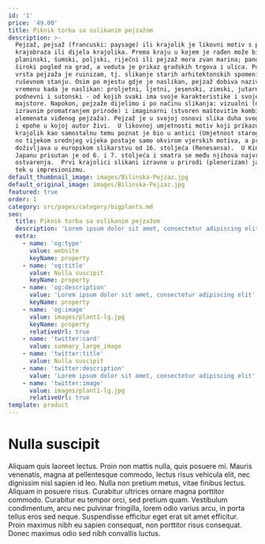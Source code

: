 ```yaml
---
id: '1'
price: '49.00'
title: Piknik torba sa oslikanim pejzažom
description: >-
  Pejzaž, pejsaž (francuski: paysage) ili krajolik je likovni motiv s prikazom
  krajobraza ili dijela krajolika. Prema kraju u kojem je rađen može biti:
  planinski, šumski, poljski, riječni ili pejzaž mora zvan marina; panorama je
  široki pogled na grad, a veduta je prikaz gradskih trgova i ulica. Posebna
  vrsta pejzaža je ruinizam, tj. slikanje starih arhitektonskih spomenika u
  ruševnom stanju. Osim po mjestu gdje je naslikan, pejzaž dobiva nazive i po
  vremenu kada je naslikan: proljetni, ljetni, jesenski, zimski, jutarnji,
  podnevni i sutonski - od kojih svaki ima svoje karakteristike i svoje
  majstore. Napokon, pejzaže dijelimo i po načinu slikanja: vizualni (nastao
  izravnim promatranjem prirode) i imaginarni (stvoren maštovitim kombiniranjem
  elemenata viđenog pejzaža). Pejzaž je u svojoj osnovi slika duha svoga autora
  i epohe u kojoj autor živi.  U likovnoj umjetnosti motiv koji prikazuje
  krajolik kao samostalnu temu poznat je bio u antici (Umjetnost starog Rima),
  no tijekom srednjeg vijeka postaje samo okvirom vjerskih motiva, a preporod
  doživljava u europskom slikarstvu od 16. stoljeća (Renesansa).  U Kini i
  Japanu prisutan je od 6. i 7. stoljeća i smatra se među njihova najvrednija
  ostvarenja.  Prvi krajolici slikani izravno u prirodi (plenerizam) javljaju se
  tek u impresionizmu. 
default_thumbnail_image: images/Bilinska-Pejzaz.jpg
default_original_image: images/Bilinska-Pejzaz.jpg
featured: true
order: 1
category: src/pages/category/bigplants.md
seo:
  title: Piknik torba sa oslikanim pejzažom
  description: 'Lorem ipsum dolor sit amet, consectetur adipiscing elit'
  extra:
    - name: 'og:type'
      value: website
      keyName: property
    - name: 'og:title'
      value: Nulla suscipit
      keyName: property
    - name: 'og:description'
      value: 'Lorem ipsum dolor sit amet, consectetur adipiscing elit'
      keyName: property
    - name: 'og:image'
      value: images/plant1-lg.jpg
      keyName: property
      relativeUrl: true
    - name: 'twitter:card'
      value: summary_large_image
    - name: 'twitter:title'
      value: Nulla suscipit
    - name: 'twitter:description'
      value: 'Lorem ipsum dolor sit amet, consectetur adipiscing elit'
    - name: 'twitter:image'
      value: images/plant1-lg.jpg
      relativeUrl: true
template: product
---
```


# Nulla suscipit

Aliquam quis laoreet lectus. Proin non mattis nulla, quis posuere mi. Mauris venenatis, magna at pellentesque commodo, lectus risus vehicula elit, nec dignissim nisl sapien id leo. Nulla non pretium metus, vitae finibus lectus. Aliquam in posuere risus. Curabitur ultrices ornare magna porttitor commodo. Curabitur eu tempor orci, sed pretium quam. Vestibulum condimentum, arcu nec pulvinar fringilla, lorem odio varius arcu, in porta tellus eros sed neque. Suspendisse efficitur eget erat sit amet efficitur. Proin maximus nibh eu sapien consequat, non porttitor risus consequat. Donec maximus odio sed nibh convallis luctus.